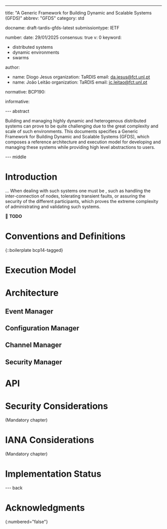 ---
title: "A Generic Framework for Building Dynamic and Scalable Systems (GFDS)"
abbrev: "GFDS"
category: std

docname: draft-tardis-gfds-latest
submissiontype: IETF

number:
date: 29/01/2025
consensus: true
v: 0
keyword:
 - distributed systems
 - dynamic environments
 - swarms

author:
 -  name: Diogo Jesus
    organization: TaRDIS
    email: da.jesus@fct.unl.pt
 -  name: João Leitão
    organization: TaRDIS
    email: jc.leitao@fct.unl.pt

normative:
  BCP190:

informative:


--- abstract

Building and managing highly dynamic and heterogenous distributed systems can prove to be quite challenging due to the great complexity and scale of such environments.
This documents specifies a Generic Framework for Building Dynamic and Scalable Systems (GFDS), which composes a reference architecture and execution model for developing and managing these systems while providing high level abstractions to users.


--- middle

# Introduction

... When dealing with such systems one must be , such as handling the inter-connection of nodes, tolerating transient faults, or assuring the security of the different participants, which proves the extreme complexity of administrating and validating such systems.

🔴 **TODO**


# Conventions and Definitions

{::boilerplate bcp14-tagged}

# Execution Model


# Architecture

## Event Manager

## Configuration Manager

## Channel Manager

## Security Manager

# API

# Security Considerations

(Mandatory chapter)

# IANA Considerations

(Mandatory chapter)

# Implementation Status


--- back

# Acknowledgments
{:numbered="false"}
